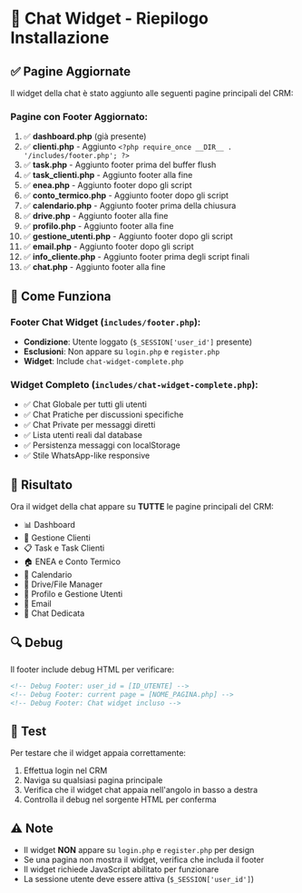 # 📱 Chat Widget - Riepilogo Installazione

## ✅ Pagine Aggiornate

Il widget della chat è stato aggiunto alle seguenti pagine principali del CRM:

### Pagine con Footer Aggiornato:
1. ✅ **dashboard.php** (già presente)
2. ✅ **clienti.php** - Aggiunto `<?php require_once __DIR__ . '/includes/footer.php'; ?>`
3. ✅ **task.php** - Aggiunto footer prima del buffer flush
4. ✅ **task_clienti.php** - Aggiunto footer alla fine
5. ✅ **enea.php** - Aggiunto footer dopo gli script
6. ✅ **conto_termico.php** - Aggiunto footer dopo gli script
7. ✅ **calendario.php** - Aggiunto footer prima della chiusura
8. ✅ **drive.php** - Aggiunto footer alla fine
9. ✅ **profilo.php** - Aggiunto footer alla fine
10. ✅ **gestione_utenti.php** - Aggiunto footer dopo gli script
11. ✅ **email.php** - Aggiunto footer dopo gli script
12. ✅ **info_cliente.php** - Aggiunto footer prima degli script finali
13. ✅ **chat.php** - Aggiunto footer alla fine

## 🔧 Come Funziona

### Footer Chat Widget (`includes/footer.php`):
- **Condizione**: Utente loggato (`$_SESSION['user_id']` presente)
- **Esclusioni**: Non appare su `login.php` e `register.php`
- **Widget**: Include `chat-widget-complete.php`

### Widget Completo (`includes/chat-widget-complete.php`):
- ✅ Chat Globale per tutti gli utenti
- ✅ Chat Pratiche per discussioni specifiche
- ✅ Chat Private per messaggi diretti
- ✅ Lista utenti reali dal database
- ✅ Persistenza messaggi con localStorage
- ✅ Stile WhatsApp-like responsive

## 🎯 Risultato

Ora il widget della chat appare su **TUTTE** le pagine principali del CRM:
- 📊 Dashboard
- 👥 Gestione Clienti  
- 📋 Task e Task Clienti
- 🏠 ENEA e Conto Termico
- 📅 Calendario
- 💾 Drive/File Manager
- 👤 Profilo e Gestione Utenti
- 📧 Email
- 💬 Chat Dedicata

## 🔍 Debug

Il footer include debug HTML per verificare:
```html
<!-- Debug Footer: user_id = [ID_UTENTE] -->
<!-- Debug Footer: current page = [NOME_PAGINA.php] -->
<!-- Debug Footer: Chat widget incluso -->
```

## 🚀 Test

Per testare che il widget appaia correttamente:
1. Effettua login nel CRM
2. Naviga su qualsiasi pagina principale
3. Verifica che il widget chat appaia nell'angolo in basso a destra
4. Controlla il debug nel sorgente HTML per conferma

## ⚠️ Note

- Il widget **NON** appare su `login.php` e `register.php` per design
- Se una pagina non mostra il widget, verifica che includa il footer
- Il widget richiede JavaScript abilitato per funzionare
- La sessione utente deve essere attiva (`$_SESSION['user_id']`)
